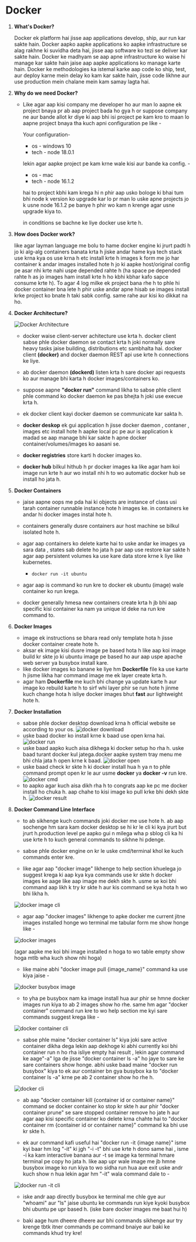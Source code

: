 # Docker
1. **What's Docker?**

   Docker ek platform hai jisse aap applications develop, ship, aur run kar sakte hain. Docker aapko aapke applications ko aapke infrastructure se alag rakhne ki suvidha deta hai, jisse aap software ko tezi se deliver kar sakte hain. Docker ke madhyam se aap apne infrastructure ko waise hi manage kar sakte hain jaise aap aapke applications ko manage karte hain. Docker ke methodologies ka istemal karke aap code ko ship, test, aur deploy karne mein delay ko kam kar sakte hain, jisse code likhne aur use production mein chalane mein kam samay lagta hai.

2. **Why do we need Docker?**

   - Like agar aap kisi company me developer ho aur man lo aapne ek project bnaya pr ab aap project bada ho gya h or suppose company ne aur bande allot kr diye ki aap bhi isi project pe kam kro to maan lo aapne project bnaya tha kuch apni configuration pe like -

     Your configuration-
     - os - windows 10
     - tech - node 18.0.1

     lekin agar aapke project pe kam krne wale kisi aur bande ka config. -
     - os - mac
     - tech - node 16.1.2

     hai to project kbhi kam krega hi n phir aap usko bologe ki bhai tum bhi node k version ko upgrade kar lo pr man lo uske apne projects jo k usne node 16.1.2 pe banye h phir wo kam n krenge agar usne upgrade kiya to.

     in conditions se bachne ke liye docker use krte h. 

3. **How does Docker work?**

   like agar layman language me bolu to hame docker engine ki jrurt padti h jo ki alg-alg containers banata krta h jiske andar hame kya tech stack use krna kya os use krna h etc install krte h images k form me jo har container k andar images installed hote h jo ki aapke host/original config pe asar nhi krte nahi uspe depended rahte h (ha space pe depended rahte h as jo images ham install krte h ho kbhi kbhar kafo sapce consume krte h).
     To agar 4 log milke ek project bana rhe h to phle hi docker container bna lete h phir uske andar apne hisab se images install krke project ko bnate h taki sabk config. same rahe aur kisi ko dikkat na ho.

4. **Docker Architecture?**

   ![Docker Architecture](https://docs.docker.com/get-started/images/docker-architecture.webp)
   - docker waise client-server achitecture use krta h. docker client sabse phle docker daemon se contact krta h joki normally sare heavy tasks jaise building, distributions etc sambhalta hai.
   docker client __(docker)__ and docker daemon REST api use krte h connections ke liye.
   - ab docker daemon __(dockerd)__ listen krta h sare docker api requests ko aur manage bhi karta h docker images/containers ko.
   
   - suppose aapne __"docker run"__ command likha to sabse phle client phle command ko docker daemon ke pas bhejta h joki use execue krta h.
   - ek docker client kayi docker daemon se communicate kar sakta h.
   
   - __docker deskop__ ek gui application h jisse docker daemon , contaner , images etc install hote h aapke local pc pe aur is application k madad se aap manage bhi kar sakte h apne docker container/volumes/images ko aasani se.
   
   - __docker registries__ store karti h docker images ko.
   - __docker hub__ bilkul hithub h pr docker images ka like agar ham koi image run krte h aur wo install nhi h to wo automatic docker hub se install ho jata h.

5. **Docker Containers**

   - jaise aapne oops me pda hai ki objects are instance of class usi tarah container runnable instance hote h images ke. in containers ke andar hi docker images instal hote h.
   - containers generally dusre containers aur host machine se bilkul isolated hote h.
   - agar aap containers ko delete karte hai to uske andar ke images ya sara data , states sab delete ho jata h par aap use restore kar sakte h agar aap persistent volumes ka use kare data store krne k liye like kubernetes.

      - `docker run -it ubuntu`

   - agar aap is command ko run kre to docker ek ubuntu (image) wale container ko run krega.
   - docker generally hmesa new containers create krta h jb bhi aap specific kisi container ka nam ya unique id deke na run kre command to.

6. **Docker Images**

   - image ek instructions se bhara read only template hota h jisse docker container create hote h.
   - aksar ek image kisi dusre image pe based hota h like aap koi image build kr skte jo ki ubuntu image pe based ho aur aap uspe apache web server ya busybox install kare.
   - like docker images ko banane ke liye hm __Dockerfile__ file ka use karte h jisme likha har command image me ek layer create krta h. 
   - agar ham __Dockerfile__ me kuch bhi change ya update karte h aur image ko rebuild karte h to sirf whi layer phir se run hote h jinme kuch change hota h isliye docker images bhut __fast__ aur lightweight hote h.

7. **Docker Installation**
   - sabse phle docker desktop download krna h official website se according to your os.
   ![docker download](./public/docker%20download.jpeg)
   - uske baad docker ko install krne k baad use open krna hai.
   ![docker run](./public/docker%20search.png)
   - uske baad aapko kuch aisa dikhega ki docker setup ho rha h. uske baad turant docker kul jatega.docker aapke system tray menu me bhi chla jata h open krne k baad.
   ![docker open](./public/docker%20first%20open.png)
   - uske baad check kr skte h ki docker install hua h ya n to phle command prompt open kr le aur usme __docker__ ya __docker -v__ run kre.
   ![docker cmd](./public/version%20check.png)
   - to aapko agar kuch aisa dikh rha h to congrats aap ke pc me docker install ho chuka h. aap chahe to kisi image ko pull krke bhi dekh skte h.
   ![docker result](./public/result.png)

8. **Docker Command Line Interface**

   - to ab sikhenge kuch commands joki docker me use hote h. ab aap sochenge hm sara kam docker desktop se hi kr le cli ki kya jrurt but jrurt h.production level pe aapko gui n milega wha p sblog cli ka hi use krte h to kuch general commands to sikhne hi pdenge.

   - sabse phle docker engine on kr le uske cmd/terminal khol ke kuch commands enter kre.

   - like agar aap "docker image" likhenge to help section khuelega jo suggest krega ki aap kya kya commands use kr skte h docker images ke aage like aap image me dekh skte h. usme se koi bhi command aap likh k try kr skte h aur kis command se kya hota h wo bhi likha h.

   ![docker image cli](./public/docker%20image%20cli.png)

   - agar aap "docker images" likhenge to apke docker me current jitne images installed honge wo terminal me tabular form me show honge like -

   ![docker images](./public/docker%20images%20cli.png)

   (agar aapke me koi bhi image installed n hoga to wo table empty show hoga mtlb wha kuch show nhi hoga)

   - like maine abhi "docker image pull {image_name}" command ka use kiya jaise -

   ![docker busybox image](./public/docker%20busybox%20image.png)

   - to yha pe busybox nam ka image install hua aur phir se hmne docker images run kiya to ab 2 images show ho rhe.
   same hm agar "docker container" command run kre to wo help section me kyi sare commands suggest krega like -

   ![docker container cli](./public/docker%20container%20cli.png)

   - sabse phle maine "docker container ls" kiya joki sare active container dikha dega lekin aap dekhoge ki abhi currently koi bhi container run n ho rha isliye empty hai result , lekin agar command ke aage"-a" lga de jisse "docker container ls -a" ho jaye to sare ke sare containers show honge.
   abhi uske baad maine "docker run busybox" kiya to ek aur container bn gya busybox ka to "docker container ls -a" krne pe ab 2 container show ho rhe h.

   ![docker cli](./public/docker%20cli.png)

   - ab aap "docker container kill {container id or container name}" command se docker container ko stop kr skte h aur phir "docker container prune" se sare stopped container remove ho jate h aur agar aap kisi specific container ko delete krna chahte hai to "docker container rm {container id or container name}" command ka bhi use kr skte h.

   - ek aur command kafi useful hai "docker run -it {image name}" isme kyi baar hm log "-it" ki jgh "-i -t" bhi use krte h dono same hai , isme -i ka kam interactive banana aur -t se image ka terminal hmare terminal pe copy ho jata h. 
   like aap upr wale image me jb hmne busybox image ko run kiya to wo sidha run hua aue exit uske andr kuch show n hua lekin agar hm "-it" wala command dale to - 

   ![docker run -it cli](./public/docker%20run%20-it%20cli.png)

   - iske andr aap directly busybox ke terminal me chle gye aur "whoami" aur "ls" jaise ubuntu ke commands run kiye kyoki busybox bhi ubuntu pe upr based h. (iske bare docker images me baat hui h)

   - baki aage hum dheere dheere aur bhi commands sikhenge aur try krenge tbtk itner commands pe command bnaiye aur baki ke commands khud try kre!